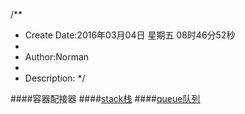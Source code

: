 /**
* Create Date:2016年03月04日 星期五 08时46分52秒
* 
* Author:Norman
* 
* Description: 
*/

####容器配接器
####[stack栈](./stack/)
####[queue队列](./queue)
